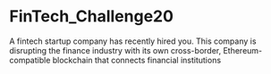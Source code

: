 # FinTech_Challenge20
A fintech startup company has recently hired you. This company is disrupting the finance industry with its own cross-border, Ethereum-compatible blockchain that connects financial institutions
